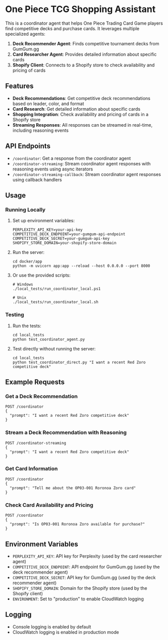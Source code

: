 # One Piece TCG Shopping Assistant

This is a coordinator agent that helps One Piece Trading Card Game players find competitive decks and purchase cards. It leverages multiple specialized agents:

1. **Deck Recommender Agent**: Finds competitive tournament decks from GumGum.gg
2. **Card Researcher Agent**: Provides detailed information about specific cards
3. **Shopify Client**: Connects to a Shopify store to check availability and pricing of cards

## Features

- **Deck Recommendations**: Get competitive deck recommendations based on leader, color, and format
- **Card Research**: Get detailed information about specific cards
- **Shopping Integration**: Check availability and pricing of cards in a Shopify store
- **Streaming Responses**: All responses can be streamed in real-time, including reasoning events

## API Endpoints

- `/coordinator`: Get a response from the coordinator agent
- `/coordinator-streaming`: Stream coordinator agent responses with reasoning events using async iterators
- `/coordinator-streaming-callback`: Stream coordinator agent responses using callback handlers

## Usage

### Running Locally

1. Set up environment variables:
   ```
   PERPLEXITY_API_KEY=your-api-key
   COMPETITIVE_DECK_ENDPOINT=your-gumgum-api-endpoint
   COMPETITIVE_DECK_SECRET=your-gumgum-api-key
   SHOPIFY_STORE_DOMAIN=your-shopify-store-domain
   ```

2. Run the server:
   ```
   cd docker/app
   python -m uvicorn app:app --reload --host 0.0.0.0 --port 8000
   ```

3. Or use the provided scripts:
   ```
   # Windows
   ./local_tests/run_coordinator_local.ps1
   
   # Unix
   ./local_tests/run_coordinator_local.sh
   ```

### Testing

1. Run the tests:
   ```
   cd local_tests
   python test_coordinator_agent.py
   ```

2. Test directly without running the server:
   ```
   cd local_tests
   python test_coordinator_direct.py "I want a recent Red Zoro competitive deck"
   ```

## Example Requests

### Get a Deck Recommendation

```
POST /coordinator
{
  "prompt": "I want a recent Red Zoro competitive deck"
}
```

### Stream a Deck Recommendation with Reasoning

```
POST /coordinator-streaming
{
  "prompt": "I want a recent Red Zoro competitive deck"
}
```

### Get Card Information

```
POST /coordinator
{
  "prompt": "Tell me about the OP03-001 Roronoa Zoro card"
}
```

### Check Card Availability and Pricing

```
POST /coordinator
{
  "prompt": "Is OP03-001 Roronoa Zoro available for purchase?"
}
```

## Environment Variables

- `PERPLEXITY_API_KEY`: API key for Perplexity (used by the card researcher agent)
- `COMPETITIVE_DECK_ENDPOINT`: API endpoint for GumGum.gg (used by the deck recommender agent)
- `COMPETITIVE_DECK_SECRET`: API key for GumGum.gg (used by the deck recommender agent)
- `SHOPIFY_STORE_DOMAIN`: Domain for the Shopify store (used by the Shopify client)
- `ENVIRONMENT`: Set to "production" to enable CloudWatch logging

## Logging

- Console logging is enabled by default
- CloudWatch logging is enabled in production mode

